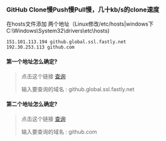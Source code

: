 ### GitHub Clone慢Push慢Pull慢，几十kb/s的clone速度

在hosts文件添加 两个地址（Linux修改/etc/hosts|windows下C:\Windows\System32\drivers\etc\hosts)

```
151.101.113.194 github.global.ssl.fastly.net
192.30.253.113 github.com
```

#### 第一个地址怎么确定?

> 点击这个链接 [查询](http://github.global.ssl.fastly.net.ipaddress.com/)
>
> 输入要查询的域名 : github.global.ssl.fastly.net

#### 第二个地址怎么确定?

> 点击这个链接 [查询](http://tool.chinaz.com/dns/)
>
> 输入要查询的域名 : github.com